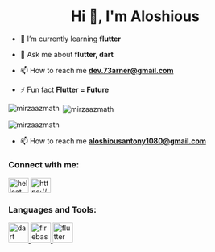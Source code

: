 <h1 align="center">Hi 👋, I'm Aloshious</h1>



- 🌱 I’m currently learning **flutter**

- 💬 Ask me about **flutter, dart**

- 📫 How to reach me **dev.73arner@gmail.com**

- ⚡ Fun fact **Flutter = Future**




<p><img align="left" src="https://github-readme-stats.vercel.app/api/top-langs?username=mirzaazmath&show_icons=true&locale=en&layout=compact" alt="mirzaazmath" /></p>

<p>&nbsp;<img align="center" src="https://github-readme-stats.vercel.app/api?username=mirzaazmath&show_icons=true&locale=en" alt="mirzaazmath" /></p>

<p><img align="center" src="https://github-readme-streak-stats.herokuapp.com/?user=mirzaazmath&" alt="mirzaazmath" /></p>





- 📫 How to reach me **aloshiousantony1080@gmail.com**

<h3 align="left">Connect with me:</h3>
<p align="left">
<a href="https://instagram.com/hellcat__404" target="blank"><img align="center" src="https://raw.githubusercontent.com/rahuldkjain/github-profile-readme-generator/master/src/images/icons/Social/instagram.svg" alt="hellcat__404" height="30" width="40" /></a>
<a href="https://discord.gg/https://discord.gg/s5kupT5vVU" target="blank"><img align="center" src="https://raw.githubusercontent.com/rahuldkjain/github-profile-readme-generator/master/src/images/icons/Social/discord.svg" alt="https://discord.gg/s5kupT5vVU" height="30" width="40" /></a>
</p>

<h3 align="left">Languages and Tools:</h3>
<p align="left"> <a href="https://dart.dev" target="_blank" rel="noreferrer"> <img src="https://www.vectorlogo.zone/logos/dartlang/dartlang-icon.svg" alt="dart" width="40" height="40"/> </a> <a href="https://firebase.google.com/" target="_blank" rel="noreferrer"> <img src="https://www.vectorlogo.zone/logos/firebase/firebase-icon.svg" alt="firebase" width="40" height="40"/> </a> <a href="https://flutter.dev" target="_blank" rel="noreferrer"> <img src="https://www.vectorlogo.zone/logos/flutterio/flutterio-icon.svg" alt="flutter" width="40" height="40"/> </a> </p>
